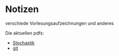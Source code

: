 
# Notizen
verschiede Vorlesungsaufzeichnungen und anderes

Die aktuellen pdfs:
- [Stochastik](https://github.com/T3K14/Notizen/blob/master/Stochastik/tex/stochastik.pdf)
- [git](https://github.com/T3K14/Notizen/blob/master/git/tex/git.pdf)
